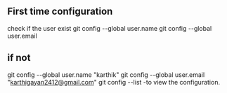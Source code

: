First time configuration
-
check if the user exist
git config --global user.name
git config --global user.email

if not
-
git config --global user.name "karthik"
git config --global user.email "karthigayan2412@gmail.com"
git config --list -to view the configuration.


